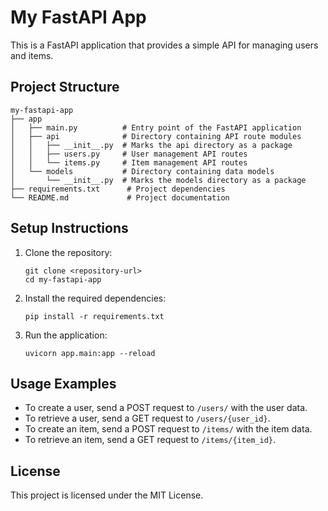 # My FastAPI App

This is a FastAPI application that provides a simple API for managing users and items.

## Project Structure

```
my-fastapi-app
├── app
│   ├── main.py          # Entry point of the FastAPI application
│   ├── api              # Directory containing API route modules
│   │   ├── __init__.py  # Marks the api directory as a package
│   │   ├── users.py     # User management API routes
│   │   └── items.py     # Item management API routes
│   └── models           # Directory containing data models
│       └── __init__.py  # Marks the models directory as a package
├── requirements.txt      # Project dependencies
└── README.md             # Project documentation
```

## Setup Instructions

1. Clone the repository:

   ```
   git clone <repository-url>
   cd my-fastapi-app
   ```

2. Install the required dependencies:

   ```
   pip install -r requirements.txt
   ```

3. Run the application:
   ```
   uvicorn app.main:app --reload
   ```

## Usage Examples

- To create a user, send a POST request to `/users/` with the user data.
- To retrieve a user, send a GET request to `/users/{user_id}`.
- To create an item, send a POST request to `/items/` with the item data.
- To retrieve an item, send a GET request to `/items/{item_id}`.

## License

This project is licensed under the MIT License.
